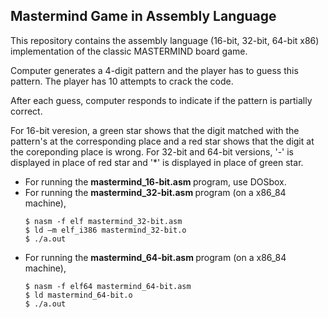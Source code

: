 ## Mastermind Game in Assembly Language

This repository contains the assembly language (16-bit, 32-bit, 64-bit x86) implementation of the classic MASTERMIND board game.

Computer generates a 4-digit pattern and the player has to guess this pattern. The player has 10 attempts to crack the code.

After each guess, computer responds to indicate if the pattern is partially correct.

For 16-bit veresion, a green star shows that the digit matched with the pattern's at the corresponding place and a red star shows that the digit at the coreponding place is wrong.
For 32-bit and 64-bit versions, '-' is displayed in place of red star and '*' is displayed in place of green star.


<ul>
  <li>For running the <b> mastermind_16-bit.asm </b> program, use DOSbox.

    
  <li>For running the <b> mastermind_32-bit.asm </b> program (on a x86_84 machine),

```
$ nasm -f elf mastermind_32-bit.asm
$ ld –m elf_i386 mastermind_32-bit.o 
$ ./a.out
```
    
    
  <li> For running the <b> mastermind_64-bit.asm </b> program (on a x86_84 machine), 
    
```
$ nasm -f elf64 mastermind_64-bit.asm
$ ld mastermind_64-bit.o
$ ./a.out
```
